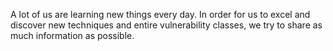  A lot of us are learning new things every day. In order for us to excel and discover new techniques and entire vulnerability classes, we try to share as much information as possible. 
